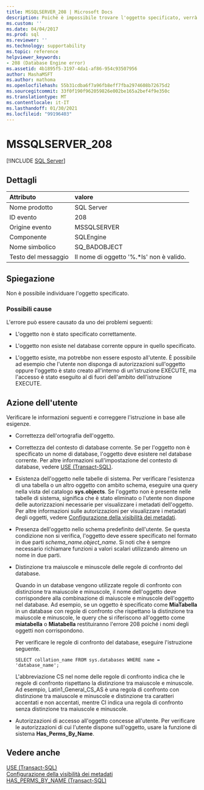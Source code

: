 ```yaml
---
title: MSSQLSERVER_208 | Microsoft Docs
description: Poiché è impossibile trovare l'oggetto specificato, verrà generato un messaggio di nome di oggetto non valido. Vedere la descrizione dell'errore e delle possibili soluzioni.
ms.custom: ''
ms.date: 04/04/2017
ms.prod: sql
ms.reviewer: ''
ms.technology: supportability
ms.topic: reference
helpviewer_keywords:
- 208 (Database Engine error)
ms.assetid: 4b1895f5-3197-4da1-af86-954c93507956
author: MashaMSFT
ms.author: mathoma
ms.openlocfilehash: 55b31cdba6f7a96fb8eff7fba2974608b72675d2
ms.sourcegitcommit: 33f0f190f962059826e002be165a2bef4f9e350c
ms.translationtype: MT
ms.contentlocale: it-IT
ms.lasthandoff: 01/30/2021
ms.locfileid: "99196403"
---
```

# <a name="mssqlserver_208"></a>MSSQLSERVER_208
 [!INCLUDE [SQL Server](../../includes/applies-to-version/sqlserver.md)]
  
## <a name="details"></a>Dettagli  
  
| Attributo | valore |  
| :-------- | :---- |  
|Nome prodotto|SQL Server|  
|ID evento|208|  
|Origine evento|MSSQLSERVER|  
|Componente|SQLEngine|  
|Nome simbolico|SQ_BADOBJECT|  
|Testo del messaggio|Il nome di oggetto '%.*ls' non è valido.|  
  
## <a name="explanation"></a>Spiegazione  
Non è possibile individuare l'oggetto specificato.  
  
### <a name="possible-causes"></a>Possibili cause  
L'errore può essere causato da uno dei problemi seguenti:  
  
-   L'oggetto non è stato specificato correttamente.  
  
-   L'oggetto non esiste nel database corrente oppure in quello specificato.  
  
-   L'oggetto esiste, ma potrebbe non essere esposto all'utente. È possibile ad esempio che l'utente non disponga di autorizzazioni sull'oggetto oppure l'oggetto è stato creato all'interno di un'istruzione EXECUTE, ma l'accesso è stato eseguito al di fuori dell'ambito dell'istruzione EXECUTE.  
  
## <a name="user-action"></a>Azione dell'utente  
Verificare le informazioni seguenti e correggere l'istruzione in base alle esigenze.  
  
-   Correttezza dell'ortografia dell'oggetto.  
  
-   Correttezza del contesto di database corrente. Se per l'oggetto non è specificato un nome di database, l'oggetto deve esistere nel database corrente. Per altre informazioni sull'impostazione del contesto di database, vedere [USE &#40;Transact-SQL&#41;](~/t-sql/language-elements/use-transact-sql.md).  
  
-   Esistenza dell'oggetto nelle tabelle di sistema. Per verificare l'esistenza di una tabella o un altro oggetto con ambito schema, eseguire una query nella vista del catalogo **sys.objects**. Se l'oggetto non è presente nelle tabelle di sistema, significa che è stato eliminato o l'utente non dispone delle autorizzazioni necessarie per visualizzare i metadati dell'oggetto. Per altre informazioni sulle autorizzazioni per visualizzare i metadati degli oggetti, vedere [Configurazione della visibilità dei metadati](~/relational-databases/security/metadata-visibility-configuration.md).  
  
-   Presenza dell'oggetto nello schema predefinito dell'utente. Se questa condizione non si verifica, l'oggetto deve essere specificato nel formato in due parti *schema_name.object_name*. Si noti che è sempre necessario richiamare funzioni a valori scalari utilizzando almeno un nome in due parti.  
  
-   Distinzione tra maiuscole e minuscole delle regole di confronto del database.  
  
    Quando in un database vengono utilizzate regole di confronto con distinzione tra maiuscole e minuscole, il nome dell'oggetto deve corrispondere alla combinazione di maiuscole e minuscole dell'oggetto nel database. Ad esempio, se un oggetto è specificato come **MiaTabella** in un database con regole di confronto che rispettano la distinzione tra maiuscole e minuscole, le query che si riferiscono all'oggetto come **miatabella** o **Miatabella** restituiranno l'errore 208 poiché i nomi degli oggetti non corrispondono.  
  
    Per verificare le regole di confronto del database, eseguire l'istruzione seguente.  
  
    ```  
    SELECT collation_name FROM sys.databases WHERE name = 'database_name';  
    ```  
  
    L'abbreviazione CS nel nome delle regole di confronto indica che le regole di confronto rispettano la distinzione tra maiuscole e minuscole. Ad esempio, Latin1_General_CS_AS è una regola di confronto con distinzione tra maiuscole e minuscole e distinzione tra caratteri accentati e non accentati, mentre CI indica una regola di confronto senza distinzione tra maiuscole e minuscole.  
  
-   Autorizzazioni di accesso all'oggetto concesse all'utente. Per verificare le autorizzazioni di cui l'utente dispone sull'oggetto, usare la funzione di sistema **Has_Perms_By_Name**.  
  
## <a name="see-also"></a>Vedere anche  
[USE &#40;Transact-SQL&#41;](~/t-sql/language-elements/use-transact-sql.md)  
[Configurazione della visibilità dei metadati](~/relational-databases/security/metadata-visibility-configuration.md)  
[HAS_PERMS_BY_NAME &#40;Transact-SQL&#41;](~/t-sql/functions/has-perms-by-name-transact-sql.md)  
  
